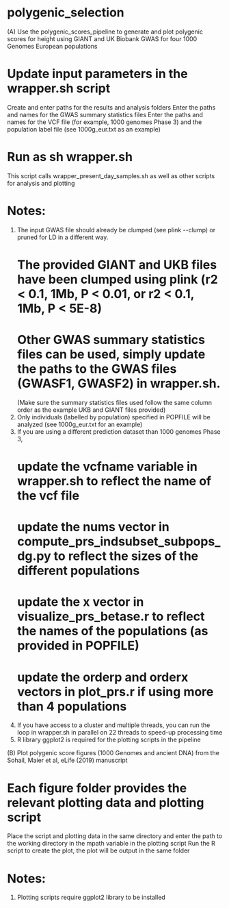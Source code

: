 # polygenic_selection

(A)
Use the polygenic_scores_pipeline to generate and plot polygenic scores for height using GIANT and UK Biobank GWAS for four 1000 Genomes European populations

# Update input parameters in the wrapper.sh script
Create and enter paths for the results and analysis folders
Enter the paths and names for the GWAS summary statistics files
Enter the paths and names for the VCF file (for example, 1000 genomes Phase 3) and the population label file (see 1000g_eur.txt as an example)

# Run as sh wrapper.sh
This script calls wrapper_present_day_samples.sh as well as other scripts for analysis and plotting

# Notes:
1) The input GWAS file should already be clumped (see plink --clump) or pruned for LD in a different way.
	# The provided GIANT and UKB files have been clumped using plink (r2 < 0.1, 1Mb, P < 0.01,  or r2 < 0.1, 1Mb, P < 5E-8)
	# Other GWAS summary statistics files can be used, simply update the paths to the GWAS files (GWASF1, GWASF2) in wrapper.sh. 
	  (Make sure the summary statistics files used follow the same column order as the example UKB and GIANT files provided) 
2) Only individuals (labelled by population) specified in POPFILE will be analyzed (see 1000g_eur.txt for an example)
3) If you are using a different prediction dataset than 1000 genomes Phase 3, 
	# update the vcfname variable in wrapper.sh to reflect the name of the vcf file
	# update the nums vector in compute_prs_indsubset_subpops_dg.py to reflect the sizes of the different populations 
	# update the x vector in visualize_prs_betase.r to reflect the names of the populations (as provided in POPFILE)
	# update the orderp and orderx vectors in plot_prs.r if using more than 4 populations 
4) If you have access to a cluster and multiple threads, you can run the loop in wrapper.sh in parallel on 22 threads to speed-up processing time
5) R library ggplot2 is required for the plotting scripts in the pipeline

(B)
Plot polygenic score figures (1000 Genomes and ancient DNA) from the Sohail, Maier et al, eLife (2019) manuscript

# Each figure folder provides the relevant plotting data and plotting script
Place the script and plotting data in the same directory and enter the path to the working directory in the mpath variable in the plotting script
Run the R script to create the plot, the plot will be output in the same folder 

# Notes:
1) Plotting scripts require ggplot2 library to be installed 
